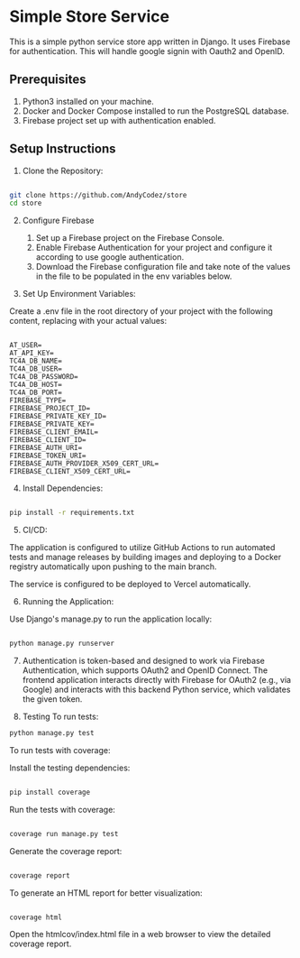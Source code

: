 # Simple Store Service
This is a simple python service store app written in Django. It uses Firebase for authentication. This will handle google signin with Oauth2 and OpenID.

## Prerequisites

1. Python3 installed on your machine.
2. Docker and Docker Compose installed to run the PostgreSQL database.
3. Firebase project set up with authentication enabled.
   
## Setup Instructions

1. Clone the Repository:

```bash

git clone https://github.com/AndyCodez/store
cd store
```

2. Configure Firebase
   1. Set up a Firebase project on the Firebase Console. 
   2. Enable Firebase Authentication for your project and configure it according to use google authentication. 
   3. Download the Firebase configuration file and take note of the values in the file to be populated in the env variables below.

3. Set Up Environment Variables:

Create a .env file in the root directory of your project with the following content, replacing with your actual values:

```dotenv

AT_USER=
AT_API_KEY=
TC4A_DB_NAME=
TC4A_DB_USER=
TC4A_DB_PASSWORD=
TC4A_DB_HOST=
TC4A_DB_PORT=
FIREBASE_TYPE=
FIREBASE_PROJECT_ID=
FIREBASE_PRIVATE_KEY_ID=
FIREBASE_PRIVATE_KEY=
FIREBASE_CLIENT_EMAIL=
FIREBASE_CLIENT_ID=
FIREBASE_AUTH_URI=
FIREBASE_TOKEN_URI=
FIREBASE_AUTH_PROVIDER_X509_CERT_URL=
FIREBASE_CLIENT_X509_CERT_URL=
```

4. Install Dependencies:

```bash

pip install -r requirements.txt
```

5. CI/CD:

The application is configured to utilize GitHub Actions to run automated tests and manage releases by building images and deploying to a Docker registry automatically upon pushing to the main branch.

The service is configured to be deployed to Vercel automatically.

6. Running the Application:

Use Django's manage.py to run the application locally:

```bash

python manage.py runserver
```
7. Authentication is token-based and designed to work via Firebase Authentication, which supports OAuth2 and OpenID Connect. The frontend application interacts directly with Firebase for OAuth2 (e.g., via Google) and interacts with this backend Python service, which validates the given token.

8. Testing
To run tests:

```bash
python manage.py test
```
To run tests with coverage:

  Install the testing dependencies:

```bash

pip install coverage
```
  Run the tests with coverage:

```bash

coverage run manage.py test
```
  Generate the coverage report:

```bash

coverage report
```
  To generate an HTML report for better visualization:

```bash

coverage html
```
Open the htmlcov/index.html file in a web browser to view the detailed coverage report.